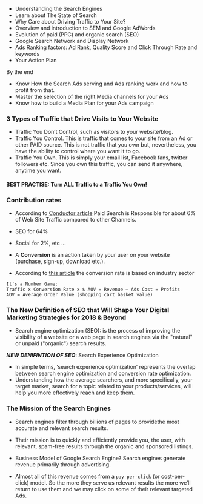 - Understanding the Search Engines
- Learn about The State of Search
- Why Care about Driving Traffic to Your Site?
- Overview and introduction to SEM and Google AdWords
- Evolution of paid (PPC) and organic search (SEO)
- Google Search Network and Display Network
- Ads Ranking factors: Ad Rank, Quality Score and Click Through Rate and keywords
- Your Action Plan

By the end
- Know How the Search Ads serving and Ads ranking work and how to profit from that.
- Master the selection of the right Media channels for your Ads
- Know how to build a Media Plan for your Ads campaign

 ### 3 Types of Traffic that Drive Visits to Your Website
 - Traffic You Don’t Control, such as visitors to your website/blog. 
 - Traffic You Control. This is traffic that comes to your site from an Ad or other PAID source. This is not traffic that you own but, nevertheless, you have the ability to control where you want it to go.
 - Traffic You Own. This is simply your email list, Facebook fans, twitter followers etc. Since you own this traffic, you can send it anywhere, anytime you want.

#### BEST PRACTISE: Turn ALL Traffic to a Traffic You Own!

### Contribution rates
- According to [Conductor article](https://www.conductor.com/blog/2014/07/organic-search-actually-responsible-64-web-traffic/) Paid Search is Responsible for about 6% of Web Site Traffic compared to other Channels.
- SEO for 64%
- Social for 2%, etc ...

- A **Conversion** is an action taken by your user on your website (purchase, sign-up, download etc.).

- According to [this article](https://www.marketingsherpa.com/article/chart/average-website-conversion-rates-by) the conversion rate is based on industry sector
```
It’s a Number Game:
Traffic x Conversion Rate x $ AOV = Revenue – Ads Cost = Profits
AOV = Average Order Value (shopping cart basket value)
```

### The New Definition of SEO that Will Shape Your Digital Marketing Strategies for 2018 & Beyond
- Search engine optimization (SEO):
is the process of improving the visibility of a website or a web page in search engines via the "natural" or unpaid
("organic") search results. 

***NEW DENIFINTION OF SEO***: Search Experience Optimization
- In simple terms, ‘search experience optimization’ represents the overlap between search engine optimization and conversion rate optimization.
- Understanding how the average searchers, and more specifically, your target market, search for a topic related to your
products/services, will help you more effectively reach and keep them.

### The Mission of the Search Engines
- Search engines filter through billions of pages to providethe most accurate and relevant search results.
- Their mission is to quickly and efficiently provide you, the user, with relevant, spam-free results through the organic and sponsored listings.

- Business Model of Google Search Engine? Search engines generate revenue primarily through advertising.
- Almost all of this revenue comes from a `pay-per-click`  (or cost-per-click) model. So the more they serve us relevant results the more we’ll return to use them and we may click on some of their relevant targeted Ads.
 
